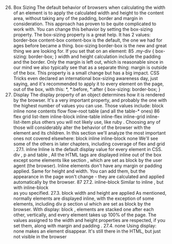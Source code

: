 26. Box Sizing
 The default behavior of browsers when calculating the width of an element is
 to apply the calculated width and height to the content area, without taking
 any of the padding, border and margin in consideration.
 This approach has proven to be quite complicated to work with.
 You can change this behavior by setting the 
box-sizing  property.
 The 
box-sizing  property is a great help. It has 2 values:
 border-box 
content-box 
content-box  is the default, the one we had for ages before 
became a thing.
 box-sizing 
border-box  is the new and great thing we are looking for. If you set that on
 an element:
 85
.my-div { 
box-sizing: border-box; 
} 
width and height calculation include the padding and the border. Only the
 margin is left out, which is reasonable since in our mind we also typically see
 that as a separate thing: margin is outside of the box.
 This property is a small change but has a big impact. CSS Tricks even
 declared an international box-sizing awareness day, just saying, and it's
 recommended to apply it to every element on the page, out of the box, with
 this:
 *, 
*:before, 
*:after { 
  box-sizing: border-box; 
} 
27. Display
 The 
display  property of an object determines how it is rendered by the
 browser.
 It's a very important property, and probably the one with the highest number
 of values you can use.
 Those values include:
 block 
inline 
none 
contents 
flow 
flow-root 
table  (and all the 
table-*  ones)
 86
flex 
grid 
list-item 
inline-block 
inline-table 
inline-flex 
inline-grid 
inline-list-item 
plus others you will not likely use, like 
ruby .
 Choosing any of those will considerably alter the behavior of the browser
 with the element and its children.
 In this section we'll analyze the most important ones not covered elsewhere:
 block 
inline 
inline-block 
none 
We'll see some of the others in later chapters, including coverage of 
flex  and 
grid .
 27.1. 
inline 
Inline is the default display value for every element in CSS.
 div , p  and 
table ,
 All the HTML tags are displayed inline out of the box except some elements
 like 
section , which are set as 
block  by the user agent (the
 browser).
 Inline elements don't have any margin or padding applied.
 Same for height and width.
 You can add them, but the appearance in the page won't change - they are
 calculated and applied automatically by the browser.
 87
27.2. 
inline-block 
Similar to 
inline , but with 
inline-block  
as you specified.
 27.3. 
block 
width  and 
height  are applied
 As mentioned, normally elements are displayed inline, with the exception of
 some elements, including
 div 
p 
section 
ul 
which are set as 
block  by the browser.
 With 
display: block , elements are stacked one after each other, vertically,
 and every element takes up 100% of the page.
 The values assigned to the 
width  and 
height  properties are respected, if
 you set them, along with 
margin  and 
padding .
 27.4. 
none 
Using 
display: none  makes an element disappear. It's still there in the
 HTML, but just not visible in the browser
